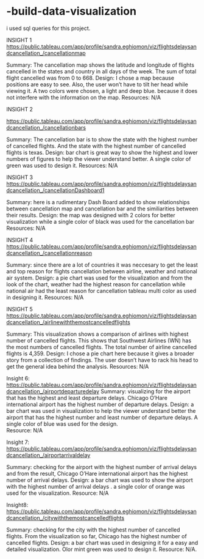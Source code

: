 # -build-data-visualization
i used sql queries for this project.


INSIGHT 1 
https://public.tableau.com/app/profile/sandra.eghiomon/viz/flightsdelaysandcancellation_/cancellationmap 
 
Summary: The cancellation map shows the latitude and longitude of flights cancelled in the states and country in all days of the week. The sum of total flight cancelled was from 0 to 668. Design: I chose a map because positions are easy to see. Also, the user won’t have to tilt her head while viewing it. A two colors were chosen, a light and deep blue. because it does not interfere with the information on the map.  Resources: N/A 
 
INSIGHT 2

https://public.tableau.com/app/profile/sandra.eghiomon/viz/flightsdelaysandcancellation_/cancellationbars 

Summary: The cancellation bar is to show the state with the highest number of cancelled flights. And the state with the highest number of cancelled flights is texas. Design: bar chart is great way to show the highest and lower numbers of figures to help the viewer understand better. A single color of green was used to design it.   Resources: N/A 
 
 
INSIGHT 3 
https://public.tableau.com/app/profile/sandra.eghiomon/viz/flightsdelaysandcancellation_/cancellationDashboard1 

Summary: here is a rudimentary Dash Board  added to show relationships between cancellation  map and cancellation bar and the similiarities between their results. Design: the map was designed with 2 colors for better visualization while a single color of black was used for the cancellation bar 
Resources: N/A 
 
INSIGHT 4 
https://public.tableau.com/app/profile/sandra.eghiomon/viz/flightsdelaysandcancellation_/cancellationreason 
 
Summary:  since there are a lot of countries it was neccesary to get the least and top reason for flights cancellation between airline, weather and national air system. 
Design: a pie chart was used for the visualization and from the look of the chart, weather had the highest reason for cancellation while national air had the least reason for cancellation tableau multi color as used in designing it. 
Resources: N/A 
 
 
 
INSIGHT 5 https://public.tableau.com/app/profile/sandra.eghiomon/viz/flightsdelaysandcancellation_/airlinewiththemostcancelledflights 
 
 
Summary: This visualization shows a comparison of airlines with highest number of cancelled flights. This shows that Southwest Airlines (WN) has the most numbers of cancelled flights. The total number of airline cancelled flights is 4,359.  Design:  I chose a pie chart here because it gives a broader story from a collection of findings. The user doesn’t have to rack his head to get the general idea behind the analysis. 
Resources: N/A 
 
Insight 6: 
https://public.tableau.com/app/profile/sandra.eghiomon/viz/flightsdelaysandcancellation_/airportdeparturedelay 
Summary:  visualizing for the airport that has the highest and least departure delays. Chicago O’Hare international airport has the highest number of departure delays. 
Design: a bar chart was used in visualization to help the viewer understand better the airport that has the highest number and least number of departure delays. A single color of blue was used for the design.  
Resource: N/A 
 
Insight 7: 
https://public.tableau.com/app/profile/sandra.eghiomon/viz/flightsdelaysandcancellation_/airportarrivaldelay 
 
Summary:  checking for the airport with the highest number of arrival delays and from the result, Chicago O’Hare international airport has the highest number of arrival delays. Design:  a bar chart was used to show the airport with the highest number of arrival delays . a single color of orange was used for the visualization. Resource: N/A 
 
Insight8: 
https://public.tableau.com/app/profile/sandra.eghiomon/viz/flightsdelaysandcancellation_/citywiththemostcancelledflights 
 
Summary: checking for the city with the highest number of cancelled flights. From the visualization so far, Chicago has the highest number of cancelled flights. Design: a bar chart was used in designing it for a easy and detailed visualization. Olor mint green was used to design it. Resource: N/A. 
